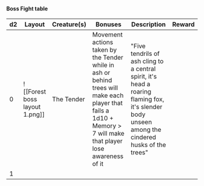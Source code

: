 #### Boss Fight table


| d2  | Layout                        | Creature(s) | Bonuses                                                                                                                                                           | Description                                                                                                                                       | Reward |
| --- | ----------------------------- | ----------- | ----------------------------------------------------------------------------------------------------------------------------------------------------------------- | ------------------------------------------------------------------------------------------------------------------------------------------------- | ------ |
| 0   | ![[Forest boss layout 1.png]] | The Tender  | Movement actions taken by the Tender while in ash or behind trees will make each player that fails a 1d10 + Memory > 7 will make that player lose awareness of it | "Five tendrils of ash cling to a central spirit, it's head a roaring flaming fox, it's slender body unseen among the cindered husks of the trees" |        |
| 1   |                               |             |                                                                                                                                                                   |                                                                                                                                                   |        |
